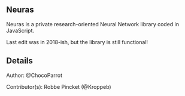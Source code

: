 ## Neuras ##
Neuras is a private research-oriented Neural Network library coded in JavaScript.

Last edit was in 2018-ish, but the library is still functional!

## Details ##
Author: @ChocoParrot

Contributor(s): Robbe Pincket (@Kroppeb)
